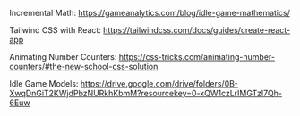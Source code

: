Incremental Math: https://gameanalytics.com/blog/idle-game-mathematics/

Tailwind CSS with React: https://tailwindcss.com/docs/guides/create-react-app


Animating Number Counters: https://css-tricks.com/animating-number-counters/#the-new-school-css-solution

Idle Game Models: https://drive.google.com/drive/folders/0B-XwqDnGiT2KWjdPbzNURkhKbmM?resourcekey=0-xQW1czLrIMGTzI7Qh-6Euw